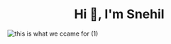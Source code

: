<h1 align="center">Hi 👋, I'm Snehil</h1>

![this is what we ccame for (1)](https://github.com/snehil-githubrepository/snehil-githubrepository/assets/69778988/1afc901e-5b25-4755-9ddf-ef6835162692)
